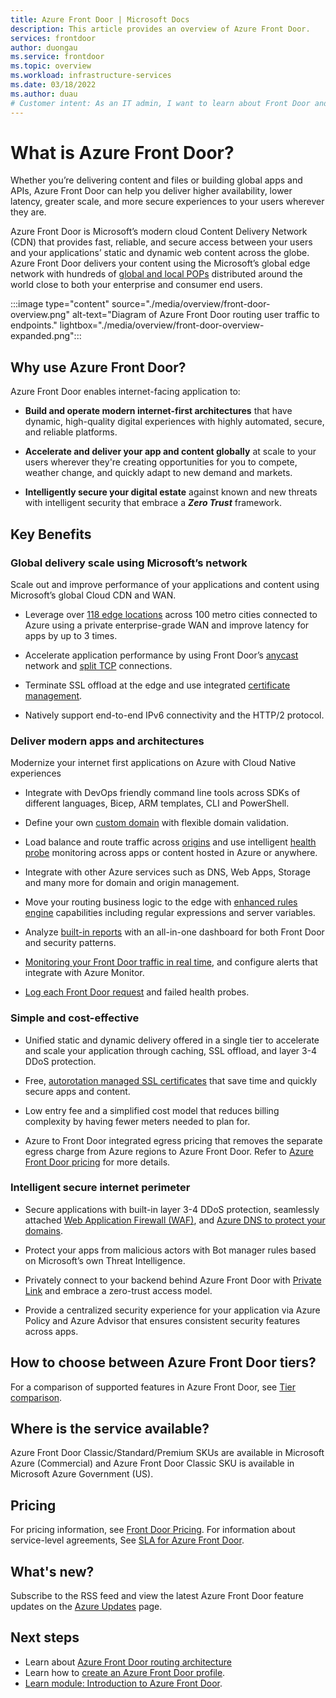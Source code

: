```yaml
---
title: Azure Front Door | Microsoft Docs
description: This article provides an overview of Azure Front Door.
services: frontdoor
author: duongau
ms.service: frontdoor
ms.topic: overview
ms.workload: infrastructure-services
ms.date: 03/18/2022
ms.author: duau
# Customer intent: As an IT admin, I want to learn about Front Door and what I can use it for. 
---
```


# What is Azure Front Door?

Whether you’re delivering content and files or building global apps and APIs, Azure Front Door can help you deliver higher availability, lower latency, greater scale, and more secure experiences to your users wherever they are.  

Azure Front Door is Microsoft’s modern cloud Content Delivery Network (CDN) that provides fast, reliable, and secure access between your users and your applications’ static and dynamic web content across the globe. Azure Front Door delivers your content using the Microsoft’s global edge network with hundreds of [global and local POPs](edge-locations-by-region.md) distributed around the world close to both your enterprise and consumer end users.

:::image type="content" source="./media/overview/front-door-overview.png" alt-text="Diagram of Azure Front Door routing user traffic to endpoints." lightbox="./media/overview/front-door-overview-expanded.png":::


## Why use Azure Front Door?

Azure Front Door enables internet-facing application to:

* **Build and operate modern internet-first architectures** that have dynamic, high-quality digital experiences with highly automated, secure, and reliable platforms.

* **Accelerate and deliver your app and content globally** at scale to your users wherever they're creating opportunities for you to compete, weather change, and quickly adapt to new demand and markets.

* **Intelligently secure your digital estate** against known and new threats with intelligent security that embrace a **_Zero Trust_** framework.

## Key Benefits

### Global delivery scale using Microsoft’s network

Scale out and improve performance of your applications and content using Microsoft’s global Cloud CDN and WAN.

* Leverage over [118 edge locations](edge-locations-by-region.md) across 100 metro cities connected to Azure using a private enterprise-grade WAN and improve latency for apps by up to 3 times.

* Accelerate application performance by using Front Door’s [anycast](front-door-traffic-acceleration.md#select-the-front-door-edge-location-for-the-request-anycast) network and [split TCP](front-door-traffic-acceleration.md#connect-to-the-front-door-edge-location-split-tcp) connections.

* Terminate SSL offload at the edge and use integrated [certificate management](standard-premium/how-to-configure-https-custom-domain.md).

* Natively support end-to-end IPv6 connectivity and the HTTP/2 protocol.

### Deliver modern apps and architectures

Modernize your internet first applications on Azure with Cloud Native experiences

* Integrate with DevOps friendly command line tools across SDKs of different languages, Bicep, ARM templates, CLI and PowerShell.

* Define your own [custom domain](standard-premium/how-to-add-custom-domain.md) with flexible domain validation.

* Load balance and route traffic across [origins](origin.md) and use intelligent [health probe](health-probes.md) monitoring across apps or content hosted in Azure or anywhere.

* Integrate with other Azure services such as DNS, Web Apps, Storage and many more for domain and origin management.

* Move your routing business logic to the edge with [enhanced rules engine](front-door-rules-engine.md) capabilities including regular expressions and server variables.

* Analyze [built-in reports](standard-premium/how-to-reports.md) with an all-in-one dashboard for both Front Door and security patterns.

* [Monitoring your Front Door traffic in real time](standard-premium/how-to-monitor-metrics.md), and configure alerts that integrate with Azure Monitor.

* [Log each Front Door request](standard-premium/how-to-logs.md) and failed health probes.

### Simple and cost-effective

* Unified static and dynamic delivery offered in a single tier to accelerate and scale your application through caching, SSL offload, and layer 3-4 DDoS protection.

* Free, [autorotation managed SSL certificates](end-to-end-tls.md) that save time and quickly secure apps and content.

* Low entry fee and a simplified cost model that reduces billing complexity by having fewer meters needed to plan for.

* Azure to Front Door integrated egress pricing that removes the separate egress charge from Azure regions to Azure Front Door. Refer to [Azure Front Door pricing](https://azure.microsoft.com/pricing/details/frontdoor/) for more details.

### Intelligent secure internet perimeter

* Secure applications with built-in layer 3-4 DDoS protection, seamlessly attached [Web Application Firewall (WAF)](../web-application-firewall/afds/afds-overview.md), and [Azure DNS to protect your domains](how-to-configure-endpoints.md).

* Protect your apps from malicious actors with Bot manager rules based on Microsoft’s own Threat Intelligence.

* Privately connect to your backend behind Azure Front Door with [Private Link](private-link.md) and embrace a zero-trust access model.

* Provide a centralized security experience for your application via Azure Policy and Azure Advisor that ensures consistent security features across apps.


## How to choose between Azure Front Door tiers?

For a comparison of supported features in Azure Front Door, see [Tier comparison](standard-premium/tier-comparison.md).

## Where is the service available?

Azure Front Door Classic/Standard/Premium SKUs are available in Microsoft Azure (Commercial) and Azure Front Door Classic SKU is available in Microsoft Azure Government (US).

## Pricing

For pricing information, see [Front Door Pricing](https://azure.microsoft.com/pricing/details/frontdoor/). For information about service-level agreements, See [SLA for Azure Front Door](https://azure.microsoft.com/support/legal/sla/frontdoor/v1_0/).

## What's new?

Subscribe to the RSS feed and view the latest Azure Front Door feature updates on the [Azure Updates](https://azure.microsoft.com/updates/?category=networking&query=Azure%20Front%20Door) page.

## Next steps

* Learn about [Azure Front Door routing architecture](front-door-routing-architecture.md)
* Learn how to [create an Azure Front Door profile](create-front-door-portal.md).
* [Learn module: Introduction to Azure Front Door](/training/modules/intro-to-azure-front-door/).
